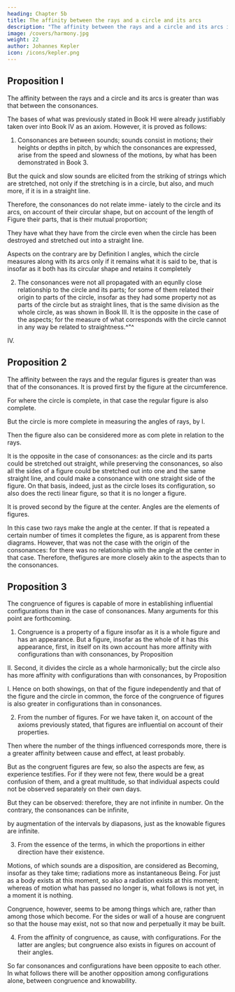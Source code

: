 ```yaml
---
heading: Chapter 5b
title: The affinity between the rays and a circle and its arcs
description: "The affinity between the rays and a circle and its arcs is greater than was that between the consonances"
image: /covers/harmony.jpg
weight: 22
author: Johannes Kepler
icon: /icons/kepler.png
---
```



## Proposition I

The affinity between the rays and a circle and its arcs is greater than was that between the consonances.

The bases of what was previously stated in Book HI were already justifiably taken over into Book IV as an axiom. However, it is proved as follows:

1. Consonances are between sounds; sounds consist in motions;
their heights or depths in pitch, by which the consonances are expressed, arise from the speed and
slowness of the motions, by what has been demonstrated in Book 3. 

But the quick and slow sounds are elicited from the striking of strings which are stretched, not
only if the stretching is in a circle, but also, and much more, if it is
in a straight line. 

Therefore, the consonances do not relate imme- iately to the circle and its arcs, on account of their circular shape,
but on account of the length of Figure their parts, that is their mutual
proportion; 

They have what they have from the circle even when the circle has been destroyed
and stretched out into a straight line. 

Aspects on the contrary are by Definition I angles, which the circle measures along with its arcs only if it remains what it is said to be, that is insofar as it both has its circular shape and retains it completely

2. The consonances were not all propagated with an equnlly close relationship to the circle and its parts; for some of them related their origin to parts of the circle, insofar as they had some property not as parts of the circle but
as straight lines, that is the same division as the whole circle, as was shown
in Book III. It is the opposite in the case of the aspects; for the measure of what
corresponds with the circle cannot in any way be related to straightness.^"^

IV.

## Proposition 2

The affinity between the rays and the regular figures is greater than was that of the consonances.
It is proved first by the figure at the circumference. 

For where the circle is complete, in that case the regular figure is also complete. 

But the circle is more complete in measuring the
angles of rays, by I. 

Then the figure also can be considered more as com­
plete in relation to the rays. 

It is the opposite in the case of consonances: as the circle and its parts could be
stretched out straight, while preserving the consonances, so also all the
sides of a figure could be stretched out into one and the same straight line, and could make a consonance with
one straight side of the figure. On that basis, indeed, just as the circle loses
its configuration, so also does the recti­
linear figure, so that it is no longer
a figure.

It is proved second by the figure at the center. Angles are the elements
of figures. 

In this case two rays make the angle at the center. If that is repeated a certain number of times
it completes the figure, as is apparent from these diagrams. However, that
was not the case with the origin of the consonances: for there was no relationship with the angle at the center
in that case. Therefore, thefigures are more closely akin to the aspects than to the consonances.

## Proposition 3

The congruence of figures is capable of more in establishing influential configurations than in the case of consonances.
Many arguments for this point are forthcoming. 

1. Congruence is a property of a figure insofar as it is a whole figure and has an appearance. But a figure, insofar as the whole of it has this appearance, first, in itself on its own account has more affinity with configurations than with consonances, by Proposition 

II. Second, it divides the circle as a whole harmonically; but the circle also has more affinity with configurations than with consonances, by Proposition 

I. Hence on both showings, on that of the figure independently and that of the figure and the circle in common, the force of the congruence of figures is also greater in configurations than in consonances.

2. From the number of figures. For we have taken it, on account of the axioms previously stated, that figures are influential on account of their properties. 

Then where the number of the things influenced corresponds more, there is a greater affinity between cause
and effect, at least probably. 

But as the congruent figures are few, so also the aspects are few, as experience testifies. For if they were not few, there
would be a great confusion of them, and a great multitude, so that individual aspects could not be observed
separately on their own days. 

But they can be observed: therefore, they are not infinite in number. On the contrary, the consonances can be infinite, 

by augmentation of the intervals by diapasons, just as the knowable figures are infinite.

3. From the essence of the terms, in which the proportions in either direction have their existence. 

Motions, of which sounds are a disposition, are considered as Becoming, insofar as they take time; radiations more as instantaneous Being. For just as a body exists at this moment, so also a radiation exists at this moment; whereas of motion what has passed no longer is, what follows is not yet, in a moment it is nothing. 

Congruence, however, seems to be among things which are, rather than among those which become. For the sides or wall of a house are congruent so that the house may exist, not so that now and perpetually
it may be built.

4. From the affinity of congruence, as cause, with configurations. For the latter are angles; but congruence also exists in figures on account of their angles.

So far consonances and configurations have been opposite to each other. In what follows there will be another opposition among configurations alone, between congruence and knowability.
